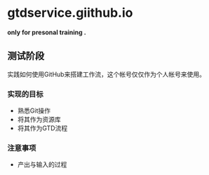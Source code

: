 # gtdservice.giithub.io

**only for presonal training .**

## 测试阶段

实践如何使用GitHub来搭建工作流，这个帐号仅仅作为个人帐号来使用。

### 实现的目标

- 熟悉Git操作
- 将其作为资源库
- 将其作为GTD流程

### 注意事项

- 产出与输入的过程

